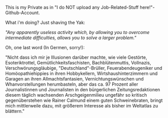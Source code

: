 This is my Private as in "I do NOT upload any Job-Related-Stuff here!"-Github-Account.

What i'm doing?
Just shaving the Yak:

*"Any apparently useless activity which, by allowing you to overcome intermediate difficulties, allows you to solve a larger problem."*

Oh, one last word (In Germen, sorry!):

"Nicht dass ich mir je Illusionen darüber machte, wie viele Gestörte, Esoteriktrottel, Gemütlichkeitsfaschisten, Bachblütenmuttis, Vollnazis, Verschwörungsgläubige, "Deutschland"-Brüller, Feuerabendeugeniker und Homöopathiehippies in ihren Hobbykellern, Wirtshaushinterzimmern und Garagen an ihren Allmachtsfantasien, Vernichtungswünschen und Whanvorstellungen herumbasteln, aber das ca. 97 Prozent aller Journalistinnen und Journalisten in den bürgerlichen Zeitungsredaktionen diesem täglich wachsenden Arschgeigenmilieu ungefähr so kritisch gegenüberstehen wie Rainer Calmund einem guten Schweinebraten, bringt mich mittlerweile dazu, mit größerem Interesse als bisher im Weltatlas zu blättern."
<!---
datenklo/datenklo is a ✨ special ✨ repository because its `README.md` (this file) appears on your GitHub profile.
You can click the Preview link to take a look at your changes.
--->
